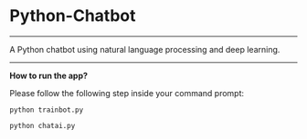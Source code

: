 # Python-Chatbot
---

A Python chatbot using natural language processing and deep learning.

---

**How to run the app?**

Please follow the following step inside your command prompt:

```python trainbot.py```

```python chatai.py```

